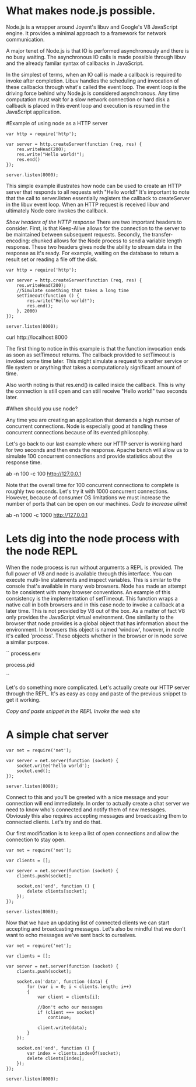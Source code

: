 # What makes node.js possible.

Node.js is a wrapper around Joyent's libuv and Google's V8 JavaScript engine. It provides a minimal approach to a framework for network communication. 

A major tenet of Node.js is that IO is performed asynchronously and there is no busy waiting. The asynchronous IO calls is made possible through libuv and the already familar syntax of callbacks in JavaScript. 

In the simplest of terms, when an IO call is made a callback is required to invoke after completion. Libuv handles the scheduling and invocation of these callbacks through what's called the event loop. The event loop is the driving force behind why Node.js is considered asynchronous. Any time computation must wait for a slow network connection or hard disk a callback is placed in this event loop and execution is resumed in the JavaScript application. 

#Example of using node as a HTTP server

```
var http = require('http');

var server = http.createServer(function (req, res) {
	res.writeHead(200);
	res.write("Hello world!");
	res.end()
});

server.listen(8000);
```

This simple example illustrates how node can be used to create an HTTP server that responds to all requests with "Hello world!" It's important to note that the call to server.listen essentially registers the callback to createServer in the libuv event loop. When an HTTP request is received libuv and ultimately Node core invokes the callback. 

*Show headers of the HTTP response*
There are two important headers to consider. First, is that Keep-Alive allows for the connection to the server to be maintained between subsequent requests. Secondly, the transfer-encoding: chunked allows for the Node process to send a variable length response. These two headers gives node the ability to stream data in the response as it's ready. For example, waiting on the database to return a result set or reading a file off the disk.

```
var http = require('http');

var server = http.createServer(function (req, res) {
	res.writeHead(200);
	//Simulate something that takes a long time
	setTimeout(function () {
		res.write("Hello world!");	
		res.end();
	}, 2000)
});

server.listen(8000);
```
curl http://localhost:8000

The first thing to notice in this example is that the function invocation ends as soon as setTimeout returns. The callback provided to setTimeout is invoked some time later. This might simulate a request to another service or file system or anything that takes a computationaly significant amount of time. 

Also worth noting is that res.end() is called inside the callback. This is why the connection is still open and can still receive "Hello world!" two seconds later. 

#When should you use node?

Any time you are creating an application that demands a high number of concurrent connections. Node is especially good at handling these concurrent connections because of its evented philosophy. 

Let's go back to our last example where our HTTP server is working hard for two seconds and then ends the response. Apache bench will allow us to simulate 100 concurrent connections and provide statistics about the response time.

ab -n 100 -c 100 http://127.0.0.1

Note that the overall time for 100 concurrent connections to complete is roughly two seconds. Let's try it with 1000 concurrent connections. However, because of consumer OS limitations we must increase the number of ports that can be open on our machines. *Code to increase ulimit*

ab -n 1000 -c 1000 http://127.0.0.1

# Lets dig into the node process with the node REPL

When the node process is run without arguments a REPL is provided. The full power of V8 and node is available through this interface. You can execute multi-line statements and inspect variables. This is similar to the console that's available in many web browsers. Node has made an attempt to be consistent with many browser conventions. An example of this consistency is the implementation of setTimeout. This function wraps a native call in both browsers and in this case node to invoke a callback at a later time. This is not provided by V8 out of the box. As a matter of fact V8 only provides the JavaScript virtual environment. One similarity to the browser that node provides is a global object that has information about the environment. In browsers this object is named 'window', however, in node it's called 'process'. These objects whether in the browser or in node serve a similar purpose. 

`` 
process.env

process.pid

``

Let's do something more complicated. Let's actually create our HTTP server through the REPL. It's as easy as copy and paste of the previous snippet to get it working.

*Copy and paste snippet in the REPL*
*Invoke the web site*

# A simple chat server

```
var net = require('net');

var server = net.server(function (socket) {
	socket.write('hello world');
	socket.end();
});

server.listen(8080);
```

Connect to this and you'll be greeted with a nice message and your connection will end immediately. In order to actually create a chat server we need to know who's connected and notify them of new messages. Obviously this also requires accepting messages and broadcasting them to connected clients. Let's try and do that.

Our first modification is to keep a list of open connections and allow the connection to stay open.

```
var net = require('net');

var clients = [];

var server = net.server(function (socket) {
	clients.push(socket);
	
	socket.on('end', function () {
		delete clients[socket];
	});
});

server.listen(8080);
```

Now that we have an updating list of connected clients we can start accepting and broadcasting messages. Let's also be mindful that we don't want to echo messages we've sent back to ourselves.

```
var net = require('net');

var clients = [];

var server = net.server(function (socket) {
	clients.push(socket);
	
	socket.on('data', function (data) {
		for (var i = 0; i < clients.length; i++)
		{
			var client = clients[i];
			
			//Don't echo our messages
			if (client === socket)
				continue;
			
			client.write(data);
		}
	});
	
	socket.on('end', function () {
		var index = clients.indexOf(socket);
		delete clients[index];
	});
});

server.listen(8080);
```





